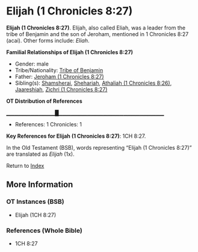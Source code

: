 # Elijah (1 Chronicles 8:27)
**Elijah (1 Chronicles 8:27)**. 
Elijah, also called Eliah, was a leader from the tribe of Benjamin and the son of Jeroham, mentioned in 1 Chronicles 8:27 (acai). 
Other forms include: 
*Eliah*. 




**Familial Relationships of Elijah (1 Chronicles 8:27)**


* Gender: male
* Tribe/Nationality: [Tribe of Benjamin](../../../groups/md/acai/Benjamin.md)
* Father: [Jeroham (1 Chronicles 8:27)](Jeroham.2.md)
* Sibling(s): [Shamsherai](Shamsherai.md), [Shehariah](Shehariah.md), [Athaliah (1 Chronicles 8:26)](Athaliah.2.md), [Jaareshiah](Jaareshiah.md), [Zichri (1 Chronicles 8:27)](Zichri.4.md)


**OT Distribution of References**

▁▁▁▁▁▁▁▁▁▁▁▁█▁▁▁▁▁▁▁▁▁▁▁▁▁▁▁▁▁▁▁▁▁▁▁▁▁▁
* References: 1 Chronicles: 1



**Key References for Elijah (1 Chronicles 8:27)**: 
1CH 8:27. 


In the Old Testament (BSB), words representing “Elijah (1 Chronicles 8:27)” are translated as 
*Elijah* (1x). 




Return to [Index](00-Index.md)

## More Information

### OT Instances (BSB)

* Elijah (1CH 8:27)



### References (Whole Bible)

* 1CH 8:27



